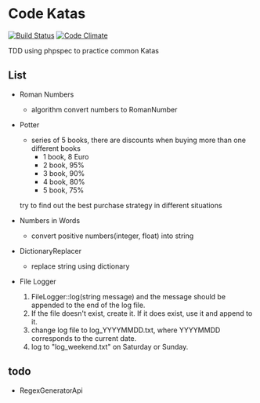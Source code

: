 Code Katas
=================

[![Build Status](https://travis-ci.org/leinbg/CodeKatas.svg?branch=master)](https://travis-ci.org/leinbg/CodeKatas)
[![Code Climate](https://codeclimate.com/github/leinbg/CodeKatas/badges/gpa.svg)](https://codeclimate.com/github/leinbg/CodeKatas)

TDD using phpspec to practice common Katas

List
------
- Roman Numbers
    - algorithm convert numbers to RomanNumber
- Potter
    - series of 5 books, there are discounts when buying more than one different books
        - 1 book, 8 Euro
        - 2 book, 95%
        - 3 book, 90%
        - 4 book, 80%
        - 5 book, 75%

	try to find out the best purchase strategy in different situations
- Numbers in Words
    - convert positive numbers(integer, float) into string
- DictionaryReplacer
    - replace string using dictionary
- File Logger
    1. FileLogger::log(string message) and the message should be appended to the end of the log file. 
    2. If the file doesn't exist, create it. If it does exist, use it and append to it.
    3. change log file to log_YYYYMMDD.txt, where YYYYMMDD corresponds to the current date.
    4. log to "log_weekend.txt" on Saturday or Sunday.    

todo
-----
- RegexGeneratorApi